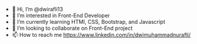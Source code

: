 - 👋 Hi, I’m @dwirafli13
- 👀 I’m interested in Front-End Developer
- 🌱 I’m currently learning HTMl, CSS, Bootstrap, and Javascript
- 💞️ I’m looking to collaborate on Front-End project
- 📫 How to reach me https://www.linkedin.com/in/dwimuhammadnurafli/

<!---
dwirafli13/dwirafli13 is a ✨ special ✨ repository because its `README.md` (this file) appears on your GitHub profile.
You can click the Preview link to take a look at your changes.
--->
